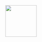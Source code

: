<div id="header" align="center">
  <img src="[https://media.giphy.com/media/M9gbBd9nbDrOTu1Mqx/giphy.gif](https://media1.giphy.com/media/v1.Y2lkPTc5MGI3NjExa2p6ejZsbXdqeTIwbDBvZmRtdjRkaWN0cDA1enBwNDR0ZTcwOWIwdSZlcD12MV9pbnRlcm5hbF9naWZfYnlfaWQmY3Q9Zw/KAq5w47R9rmTuvWOWa/giphy.gif)" width="100"/>
</div>

